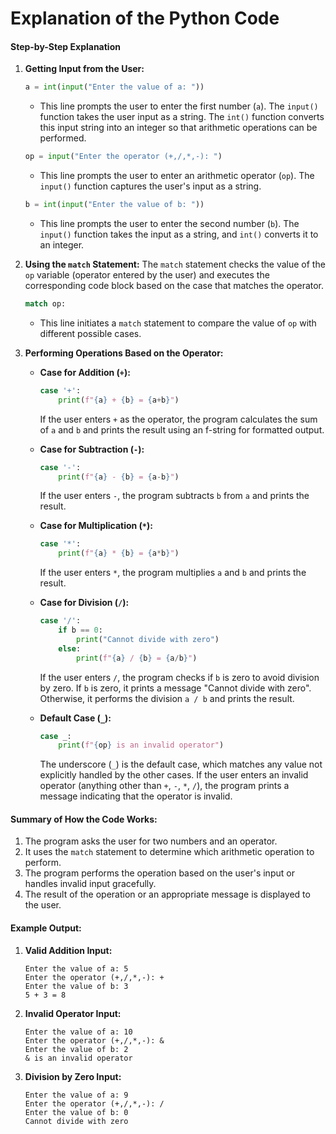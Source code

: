 # Explanation of the Python Code

#### Step-by-Step Explanation

1. **Getting Input from the User:**
   ```python
   a = int(input("Enter the value of a: "))
   ```
   - This line prompts the user to enter the first number (`a`). The `input()` function takes the user input as a string. The `int()` function converts this input string into an integer so that arithmetic operations can be performed.

   ```python
   op = input("Enter the operator (+,/,*,-): ")
   ```
   - This line prompts the user to enter an arithmetic operator (`op`). The `input()` function captures the user's input as a string.

   ```python
   b = int(input("Enter the value of b: "))
   ```
   - This line prompts the user to enter the second number (`b`). The `input()` function takes the input as a string, and `int()` converts it to an integer.

2. **Using the `match` Statement:**
   The `match` statement checks the value of the `op` variable (operator entered by the user) and executes the corresponding code block based on the case that matches the operator.

   ```python
   match op:
   ```
   - This line initiates a `match` statement to compare the value of `op` with different possible cases.

3. **Performing Operations Based on the Operator:**

   - **Case for Addition (`+`):**
     ```python
     case '+':
         print(f"{a} + {b} = {a+b}")
     ```
     If the user enters `+` as the operator, the program calculates the sum of `a` and `b` and prints the result using an f-string for formatted output.

   - **Case for Subtraction (`-`):**
     ```python
     case '-':
         print(f"{a} - {b} = {a-b}")
     ```
     If the user enters `-`, the program subtracts `b` from `a` and prints the result.

   - **Case for Multiplication (`*`):**
     ```python
     case '*':
         print(f"{a} * {b} = {a*b}")
     ```
     If the user enters `*`, the program multiplies `a` and `b` and prints the result.

   - **Case for Division (`/`):**
     ```python
     case '/':
         if b == 0:
             print("Cannot divide with zero")
         else:
             print(f"{a} / {b} = {a/b}")
     ```
     If the user enters `/`, the program checks if `b` is zero to avoid division by zero. If `b` is zero, it prints a message "Cannot divide with zero". Otherwise, it performs the division `a / b` and prints the result.

   - **Default Case (`_`):**
     ```python
     case _:
         print(f"{op} is an invalid operator")
     ```
     The underscore (`_`) is the default case, which matches any value not explicitly handled by the other cases. If the user enters an invalid operator (anything other than `+`, `-`, `*`, `/`), the program prints a message indicating that the operator is invalid.

#### Summary of How the Code Works:
1. The program asks the user for two numbers and an operator.
2. It uses the `match` statement to determine which arithmetic operation to perform.
3. The program performs the operation based on the user's input or handles invalid input gracefully.
4. The result of the operation or an appropriate message is displayed to the user.

#### Example Output:

1. **Valid Addition Input:**
   ```
   Enter the value of a: 5
   Enter the operator (+,/,*,-): +
   Enter the value of b: 3
   5 + 3 = 8
   ```

2. **Invalid Operator Input:**
   ```
   Enter the value of a: 10
   Enter the operator (+,/,*,-): &
   Enter the value of b: 2
   & is an invalid operator
   ```

3. **Division by Zero Input:**
   ```
   Enter the value of a: 9
   Enter the operator (+,/,*,-): /
   Enter the value of b: 0
   Cannot divide with zero
   ```